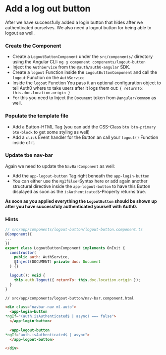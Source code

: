 # Add a log out button

After we have successfully added a login button that hides after we authenticated ourselves. We also need a logout button for being able to logout as well.

### Create the Component

- Create a `LogoutButtonComponent` under the `src/components/` directory using the Angular CLI: `ng g component components/logout-button`
- Inject the `AuthService` from the `@auth/auth0-angular` SDK.
- Create a `logout` Function inside the `LogoutButtonComponent` and call the `logout` Function on the `AuthService`
- Inside the `logout` Function You pass it an optional configuration object to tell Auth0 where to take users after it logs them out: `{ returnTo: this.doc.location.origin }`
- For this you need to Inject the `Document` token from `@angular/common` as well.

### Populate the template file

- Add a Button-HTML Tag (you can add the CSS-Class `btn btn-primary btn-block` to get some styling as well)
- Add a `click` Event handler for the Button an call your `logout()` Function inside of it.

### Update tbe nav-bar
Again we need to update the `NavBarComponent` as well:

- Add the `app-logout-button` Tag right beneath the `app-login-button`
- You can either use the `NgIfElse`-Syntax here or add again another structural directive inside the `app-logout-button` to have this Button displayed as soon as the `isAuthenticated$`-Property returns true.

**As soon as you applied everything the `LogoutButton` should be shown up after you have successfuly authenticated yourself with Auth0.**

### Hints

```JavaScript
// src/app/components/logout-button/logout-button.component.ts
@Component({
...
})
export class LogoutButtonComponent implements OnInit {
  constructor(
    public auth: AuthService,
    @Inject(DOCUMENT) private doc: Document
  ) {}

  logout(): void {
    this.auth.logout({ returnTo: this.doc.location.origin });
  }
}

```

```html
// src/app/components/logout-button/nav-bar.component.html

<div class="navbar-nav ml-auto">
  <app-login-button 
*ngIf="(auth.isAuthenticated$ | async) === false">
  </app-login-button>
  
  <app-logout-button 
*ngIf="auth.isAuthenticated$ | async">
  </app-logout-button>

</div>
```
